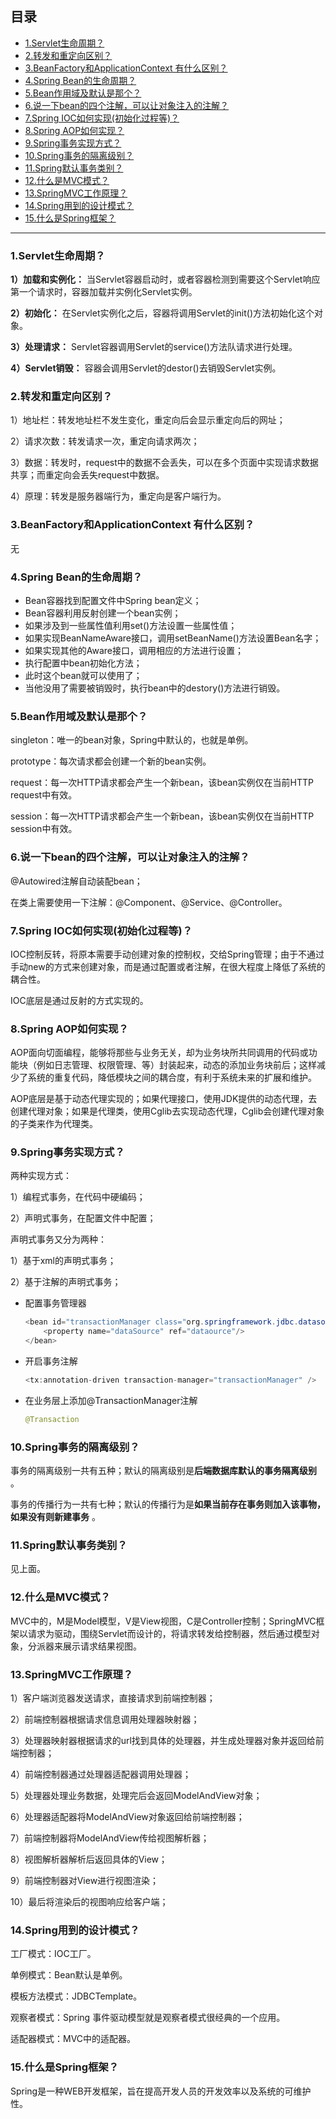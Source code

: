 ## 目录

- [1.Servlet生命周期？](#1Servlet生命周期)
- [2.转发和重定向区别？](#2转发和重定向区别)
- [3.BeanFactory和ApplicationContext 有什么区别？](#3BeanFactory和ApplicationContext-有什么区别)
- [4.Spring Bean的生命周期？](#4Spring-Bean的生命周期)
- [5.Bean作用域及默认是那个？](#5Bean作用域及默认是那个)
- [6.说一下bean的四个注解，可以让对象注入的注解？](#6说一下bean的四个注解-可以让对象注入的注解)
- [7.Spring IOC如何实现(初始化过程等)？](#7Spring-IOC如何实现初始化过程等)
- [8.Spring AOP如何实现？](#8Spring-AOP如何实现)
- [9.Spring事务实现方式？](#9Spring事务实现方式)
- [10.Spring事务的隔离级别？](#10Spring事务的隔离级别)
- [11.Spring默认事务类别？](#11Spring默认事务类别)
- [12.什么是MVC模式？](#12什么是MVC模式)
- [13.SpringMVC工作原理？](#13SpringMVC工作原理)
- [14.Spring用到的设计模式？](#14Spring用到的设计模式)
- [15.什么是Spring框架？](#15什么是Spring框架)
---

### 1.Servlet生命周期？

**1）加载和实例化：** 当Servlet容器启动时，或者容器检测到需要这个Servlet响应第一个请求时，容器加载并实例化Servlet实例。

**2）初始化：** 在Servlet实例化之后，容器将调用Servlet的init()方法初始化这个对象。

**3）处理请求：** Servlet容器调用Servlet的service()方法队请求进行处理。

**4）Servlet销毁：** 容器会调用Servlet的destor()去销毁Servlet实例。

### 2.转发和重定向区别？

1）地址栏：转发地址栏不发生变化，重定向后会显示重定向后的网址；

2）请求次数：转发请求一次，重定向请求两次；

3）数据：转发时，request中的数据不会丢失，可以在多个页面中实现请求数据共享；而重定向会丢失request中数据。

4）原理：转发是服务器端行为，重定向是客户端行为。

### 3.BeanFactory和ApplicationContext 有什么区别？

无

### 4.Spring Bean的生命周期？

- Bean容器找到配置文件中Spring bean定义；
- Bean容器利用反射创建一个bean实例；
- 如果涉及到一些属性值利用set()方法设置一些属性值；
- 如果实现BeanNameAware接口，调用setBeanName()方法设置Bean名字；
- 如果实现其他的Aware接口，调用相应的方法进行设置；
- 执行配置中bean初始化方法；
- 此时这个bean就可以使用了；
- 当他没用了需要被销毁时，执行bean中的destory()方法进行销毁。

### 5.Bean作用域及默认是那个？

singleton：唯一的bean对象，Spring中默认的，也就是单例。

prototype：每次请求都会创建一个新的bean实例。

request：每一次HTTP请求都会产生一个新bean，该bean实例仅在当前HTTP request中有效。

session：每一次HTTP请求都会产生一个新bean，该bean实例仅在当前HTTP session中有效。

### 6.说一下bean的四个注解，可以让对象注入的注解？

@Autowired注解自动装配bean；

在类上需要使用一下注解：@Component、@Service、@Controller。

### 7.Spring IOC如何实现(初始化过程等)？

IOC控制反转，将原本需要手动创建对象的控制权，交给Spring管理；由于不通过手动new的方式来创建对象，而是通过配置或者注解，在很大程度上降低了系统的耦合性。

IOC底层是通过反射的方式实现的。

### 8.Spring AOP如何实现？

AOP面向切面编程，能够将那些与业务无关，却为业务块所共同调用的代码或功能块（例如日志管理、权限管理、等）封装起来，动态的添加业务块前后；这样减少了系统的重复代码，降低模块之间的耦合度，有利于系统未来的扩展和维护。

AOP底层是基于动态代理实现的；如果代理接口，使用JDK提供的动态代理，去创建代理对象；如果是代理类，使用Cglib去实现动态代理，Cglib会创建代理对象的子类来作为代理类。

### 9.Spring事务实现方式？

两种实现方式：

1）编程式事务，在代码中硬编码；

2）声明式事务，在配置文件中配置；

声明式事务又分为两种：

1）基于xml的声明式事务；

2）基于注解的声明式事务；

- 配置事务管理器

    ```java
    <bean id="transactionManager class="org.springframework.jdbc.datasource.DataSourcTrproperty">
    	<property name="dataSource" ref="dataource"/>
    </bean>
    ```

- 开启事务注解

    ```java
    <tx:annotation-driven transaction-manager="transactionManager" />
    ```

- 在业务层上添加@TransactionManager注解

    ```java
    @Transaction
    ```

### 10.Spring事务的隔离级别？

事务的隔离级别一共有五种；默认的隔离级别是**后端数据库默认的事务隔离级别** 。

事务的传播行为一共有七种；默认的传播行为是**如果当前存在事务则加入该事物，如果没有则新建事务** 。

### 11.Spring默认事务类别？

见上面。

### 12.什么是MVC模式？

MVC中的，M是Model模型，V是View视图，C是Controller控制；SpringMVC框架以请求为驱动，围绕Servlet而设计的，将请求转发给控制器，然后通过模型对象，分派器来展示请求结果视图。

### 13.SpringMVC工作原理？

1）客户端浏览器发送请求，直接请求到前端控制器；

2）前端控制器根据请求信息调用处理器映射器；

3）处理器映射器根据请求的url找到具体的处理器，并生成处理器对象并返回给前端控制器；

4）前端控制器通过处理器适配器调用处理器；

5）处理器处理业务数据，处理完后会返回ModelAndView对象；

6）处理器适配器将ModelAndView对象返回给前端控制器；

7）前端控制器将ModelAndView传给视图解析器；

8）视图解析器解析后返回具体的View；

9）前端控制器对View进行视图渲染；

10）最后将渲染后的视图响应给客户端；

### 14.Spring用到的设计模式？

工厂模式：IOC工厂。

单例模式：Bean默认是单例。

模板方法模式：JDBCTemplate。

观察者模式：Spring 事件驱动模型就是观察者模式很经典的一个应用。

适配器模式：MVC中的适配器。

### 15.什么是Spring框架？

Spring是一种WEB开发框架，旨在提高开发人员的开发效率以及系统的可维护性。



